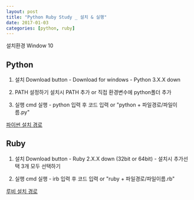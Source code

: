 ```yaml
---
layout: post
title: "Python Ruby Study _ 설치 & 실행"
date: 2017-01-03
categories: [python, ruby]
---
```


설치환경 Window 10

## Python

1. 설치
Download button - Download for windows - Python 3.X.X down

2. PATH 설정하기
설치시 PATH 추가 or 직접 환경변수에 python폴더 추가

3. 실행
cmd 실행 - python 입력 후 코드 입력 or "python + 파일경로/파일이름.py"

[파이썬 설치 경로](https://www.python.org/downloads/windows/)

## Ruby

1. 설치
Download button - Ruby 2.X.X down (32bit or 64bit) - 설치시 추가선택 3개 모두 선택하기

2. 실행
cmd 실행 - irb 입력 후 코드 입력 or "ruby + 파일경로/파일이름.rb"

[루비 설치 경로](http://rubyinstaller.org/)
